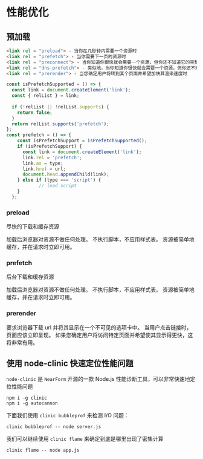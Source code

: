 # 性能优化

## 预加载

```html
<link rel = "preload"> - 当你在几秒钟内需要一个资源时
<link rel = "prefetch"> - 当你需要下一页的资源时
<link rel = "preconnect"> - 当你知道你很快就会需要一个资源，但你还不知道它的完整 URL 时
<link rel = "dns-prefetch"> - 类似地，当你知道你很快就会需要一个资源，但你还不知道它的完整 URL（对于旧浏览器）
<link rel = "prerender"> - 当您确定用户将转到某个页面并希望加快其渲染速度时
```

```js
const isPrefetchSupported = () => {
  const link = document.createElement('link');
  const { relList } = link;
 
  if (!relList || !relList.supports) {
    return false;
  }
  return relList.supports('prefetch');
};
const prefetch = () => {
    const isPrefetchSupport = isPrefetchSupported();
    if (isPrefetchSupport) {
      const link = document.createElement('link');
      link.rel = 'prefetch';
      link.as = type;
      link.href = url;
      document.head.appendChild(link);
    } else if (type === 'script') {
            // load script
    }
  };
```
### preload

尽快的下载和缓存资源

加载后浏览器对资源不做任何处理。 不执行脚本，不应用样式表。 资源被简单地缓存，并在请求时立即可用。

### prefetch

后台下载和缓存资源

加载后浏览器对资源不做任何处理。 不执行脚本，不应用样式表。 资源被简单地缓存，并在请求时立即可用。

### prerender

要求浏览器下载 url 并将其显示在一个不可见的选项卡中。 当用户点击链接时，页面应该立即呈现。 如果您确定用户将访问特定页面并希望使其显示得更快，这将非常有用。

## 使用 node-clinic 快速定位性能问题

`node-clinic` 是 
`NearForm` 开源的一款 Node.js 性能诊断工具，可以非常快速地定位性能问题


```
npm i -g clinic
npm i -g autocannon
```

下面我们使用 `clinic bubbleprof` 来检测 I/O 问题：

`clinic bubbleprof -- node server.js`


我们可以继续使用 `clinic flame` 来确定到底是哪里出现了密集计算

`clinic flame -- node app.js`